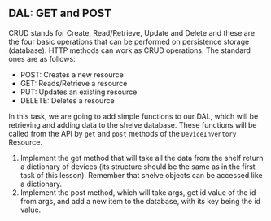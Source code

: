 ## DAL: GET and POST

CRUD stands for Create, Read/Retrieve, Update and Delete and these are the four basic operations that can be performed 
on persistence storage (database). HTTP methods can 
work as CRUD operations. The standard ones are as follows:

- POST: Creates a new resource
- GET: Reads/Retrieve a resource
- PUT: Updates an existing resource
- DELETE: Deletes a resource

In this task, we are going to add simple functions to our DAL, which will be retrieving and adding data to the shelve database. 
These functions will be called from the API by `get` and `post` methods of the `DeviceInventory` Resource.

1. Implement the get method that will take all the data from the shelf return a dictionary of devices (its structure should be the same as in the 
first task of this lesson). Remember that shelve objects can be accessed like a dictionary.
2. Implement the post method, which will take args, get id value of the id from args, and add a new item to the database, with its
key being the id value.